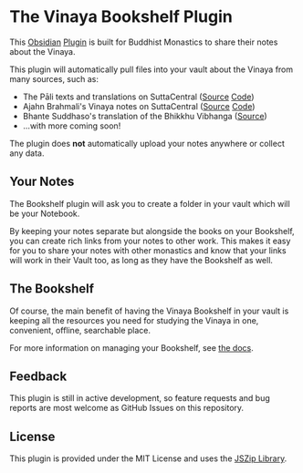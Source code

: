 # The Vinaya Bookshelf Plugin

This [Obsidian](https://obsidian.md/) [Plugin](https://obsidian.md/plugins)
is built for Buddhist Monastics to share their notes about the Vinaya.

This plugin will automatically pull files into your vault about the Vinaya from many sources, such as:
  - The Pāli texts and translations on SuttaCentral ([Source](https://suttacentral.net/pitaka/vinaya/pli-tv-vi?lang=en) [Code](https://github.com/obu-labs/pali-vinaya-notes))
  - Ajahn Brahmali's Vinaya notes on SuttaCentral ([Source](https://suttacentral.net/edition/pli-tv-vi/en/brahmali/general-introduction?lang=en) [Code](https://github.com/obu-labs/brahmali-vinaya-notes))
  - Bhante Suddhaso's translation of the Bhikkhu Vibhanga ([Source](https://bhantesuddhaso.com/teachings/vinaya/))
  - ...with more coming soon!

The plugin does **not** automatically upload your notes anywhere or collect any data.

## Your Notes

The Bookshelf plugin will ask you to create a folder in your vault which will be your Notebook.

By keeping your notes separate but alongside the books on your Bookshelf,
you can create rich links from your notes to other work.
This makes it easy for you to share your notes with other monastics and know that
your links will work in their Vault too, as long as they have the Bookshelf as well.

## The Bookshelf

Of course, the main benefit of having the Vinaya Bookshelf in your vault is
keeping all the resources you need for studying the Vinaya in one, convenient,
offline, searchable place.

For more information on managing your Bookshelf, see [the docs](https://labs.buddhistuniversity.net/vinaya/docs/guides/modules/).

## Feedback

This plugin is still in active development, so feature requests and bug reports
are most welcome as GitHub Issues on this repository.

## License

This plugin is provided under the MIT License
and uses the [JSZip Library](https://stuk.github.io/jszip/).
